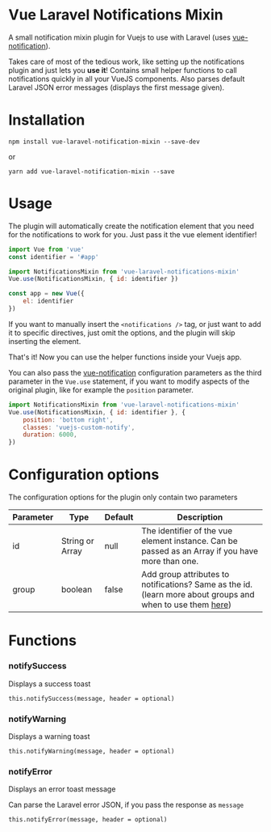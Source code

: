 # Vue Laravel Notifications Mixin
A small notification mixin plugin for Vuejs to use with Laravel (uses [vue-notification](https://github.com/euvl/vue-notification)).

Takes care of most of the tedious work, like setting up the notifications plugin and just lets you **use it**! Contains small helper functions to call notifications quickly in all your VueJS components. Also parses default Laravel JSON error messages (displays the first message given).

# Installation
```
npm install vue-laravel-notification-mixin --save-dev
```
or
```
yarn add vue-laravel-notification-mixin --save
```

# Usage
The plugin will automatically create the notification element that you need for the notifications to work for you. Just pass it the vue element identifier!
```javascript
import Vue from 'vue'
const identifier = '#app'

import NotificationsMixin from 'vue-laravel-notifications-mixin'
Vue.use(NotificationsMixin, { id: identifier })

const app = new Vue({
    el: identifier
})
```
If you want to manually insert the `<notifications />` tag, or just want to add it to specific directives, just omit the options, and the plugin will skip inserting the element.

That's it! Now you can use the helper functions inside your Vuejs app.

You can also pass the [vue-notification](https://github.com/euvl/vue-notification) configuration parameters as the third parameter in the `Vue.use` statement, if you want to modify aspects of the original plugin, like for example the `position` parameter.
```javascript
import NotificationsMixin from 'vue-laravel-notifications-mixin'
Vue.use(NotificationsMixin, { id: identifier }, {
    position: 'bottom right',
    classes: 'vuejs-custom-notify',
    duration: 6000,
})
```

# Configuration options
The configuration options for the plugin only contain two parameters

| Parameter | Type | Default | Description |
| ---- | ---- | ---- | ---- |
| id | String or Array | null | The identifier of the vue element instance. Can be passed as an Array if you have more than one. |
| group | boolean | false | Add group attributes to notifications? Same as the id. (learn more about groups and when to use them [here](https://github.com/euvl/vue-notification#groups)) |

# Functions
### notifySuccess
Displays a success toast
```
this.notifySuccess(message, header = optional)
```
### notifyWarning
Displays a warning toast
```
this.notifyWarning(message, header = optional)
```
### notifyError
Displays an error toast message

Can parse the Laravel error JSON, if you pass the response as `message`
```
this.notifyError(message, header = optional)
```
